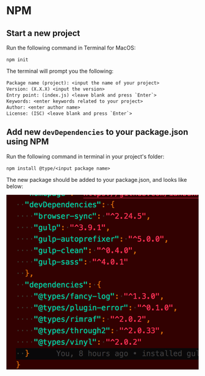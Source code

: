 # NPM

## Start a new project

Run the following command in Terminal for MacOS:

```shell
npm init
```

The terminal will prompt you the following:

```shell
Package name (project): <input the name of your project>
Version: (X.X.X) <input the version>
Entry point: (index.js) <leave blank and press `Enter`>
Keywords: <enter keywords related to your project>
Author: <enter author name>
License: (ISC) <leave blank and press `Enter`>
```

## Add new `devDependencies` to your package.json using NPM

Run the following command in terminal in your project's folder:

```shell
npm install @type/<input package name>
```

The new package should be added to your package.json, and looks like below:

![package-json-sample](/images/package-json-sample.png)